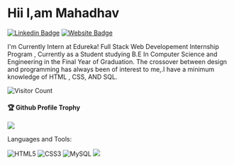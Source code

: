 #  Hii I,am Mahadhav
[![Linkedin Badge](https://img.shields.io/badge/-Mahadhav-blue?style=flat-square&logo=Linkedin&logoColor=white&link=https://www.linkedin.com/in/mahadhav-dhobale/)](https://www.linkedin.com/in/mahadhav-dhobale/)
[![Website Badge](https://img.shields.io/badge/StackOverflow-Mahadhav-yellow)](https://stackoverflow.com/users/16685664/mahadhav-)

I'm
Currently Intern at Edureka! Full Stack Web Developement Internship Program , Currently as a Student studying B.E In Computer Science and Engineering in the Final Year of Graduation.
The crossover between design and programming has always been of interest to me,.I have a minimum knowledge of HTML , CSS, AND SQL.



![Visitor Count](https://profile-counter.glitch.me/Mahadhav1999/count.svg)

<div>
  <h4>🏆 Github Profile Trophy</h4>
  <a href="https://github.com/ryo-ma/github-profile-trophy">
    <img src="https://github-profile-trophy.vercel.app/?username=Mahadhav1999&column=7"/>
  </a>
</div>

Languages and Tools:


 <img alt="HTML5" src="https://img.shields.io/badge/html5-%23E34F26.svg?style=flat-square&logo=html5&logoColor=white"/> <img alt="CSS3" src="https://img.shields.io/badge/css3-%231572B6.svg?style=flat-square&logo=css3&logoColor=white"/> <img alt="MySQL" src="https://img.shields.io/badge/mysql-%2300f.svg?style=flat-square&logo=mysql&logoColor=white"/> 
![](https://activity-graph.herokuapp.com/graph?username=Mahadhav1999&theme=react-dark&area=true)
<!--
**Aakashdeveloper/Aakashdeveloper** is a ✨ _special_ ✨ repository because its `README.md` (this file) appears on your GitHub profile.

Here are some ideas to get you started:

- 🔭 I’m currently working on ...
- 🌱 I’m currently learning ...
- 👯 I’m looking to collaborate on ...
- 🤔 I’m looking for help with ...
- 💬 Ask me about ...
- 📫 How to reach me: ...
- 😄 Pronouns: ...
- ⚡ Fun fact: .....

-->
